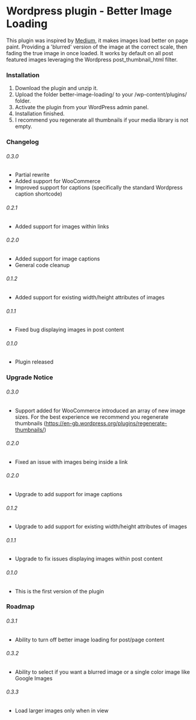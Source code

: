 # Wordpress plugin - Better Image Loading

This plugin was inspired by [Medium](https://medium.com), it makes images load better on page paint. Providing a 'blurred' version of the image at the correct scale, then fading the true image in once loaded.
It works by default on all post featured images leveraging the Wordpress post_thumbnail_html filter.


### Installation

1. Download the plugin and unzip it.
2. Upload the folder better-image-loading/ to your /wp-content/plugins/ folder.
3. Activate the plugin from your WordPress admin panel.
4. Installation finished.
5. I recommend you regenerate all thumbnails if your media library is not empty.

### Changelog

###### 0.3.0
* Partial rewrite
* Added support for WooCommerce
* Improved support for captions (specifically the standard Wordpress caption shortcode)

###### 0.2.1
* Added support for images within links

###### 0.2.0
* Added support for image captions
* General code cleanup

###### 0.1.2
* Added support for existing width/height attributes of images

###### 0.1.1
* Fixed bug displaying images in post content

###### 0.1.0
* Plugin released

### Upgrade Notice

###### 0.3.0
* Support added for WooCommerce introduced an array of new image sizes. For the best experience we recommend you regenerate thumbnails (https://en-gb.wordpress.org/plugins/regenerate-thumbnails/)

###### 0.2.0
* Fixed an issue with images being inside a link

###### 0.2.0
* Upgrade to add support for image captions

###### 0.1.2
* Upgrade to add support for existing width/height attributes of images

###### 0.1.1
* Upgrade to fix issues displaying images within post content

###### 0.1.0
* This is the first version of the plugin

### Roadmap

###### 0.3.1
* Ability to turn off better image loading for post/page content

###### 0.3.2
* Ability to select if you want a blurred image or a single color image like Google Images

###### 0.3.3
* Load larger images only when in view
